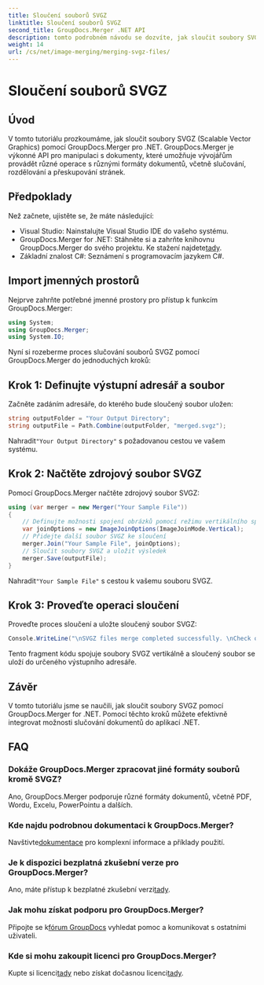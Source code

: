 ```yaml
---
title: Sloučení souborů SVGZ
linktitle: Sloučení souborů SVGZ
second_title: GroupDocs.Merger .NET API
description: tomto podrobném návodu se dozvíte, jak sloučit soubory SVGZ pomocí GroupDocs.Merger for .NET. Vylepšete své dovednosti v manipulaci s dokumenty.
weight: 14
url: /cs/net/image-merging/merging-svgz-files/
---
```


# Sloučení souborů SVGZ

## Úvod
V tomto tutoriálu prozkoumáme, jak sloučit soubory SVGZ (Scalable Vector Graphics) pomocí GroupDocs.Merger pro .NET. GroupDocs.Merger je výkonné API pro manipulaci s dokumenty, které umožňuje vývojářům provádět různé operace s různými formáty dokumentů, včetně slučování, rozdělování a přeskupování stránek.
## Předpoklady
Než začnete, ujistěte se, že máte následující:
- Visual Studio: Nainstalujte Visual Studio IDE do vašeho systému.
-  GroupDocs.Merger for .NET: Stáhněte si a zahrňte knihovnu GroupDocs.Merger do svého projektu. Ke stažení najdete[tady](https://releases.groupdocs.com/merger/net/).
- Základní znalost C#: Seznámení s programovacím jazykem C#.

## Import jmenných prostorů
Nejprve zahrňte potřebné jmenné prostory pro přístup k funkcím GroupDocs.Merger:
```csharp
using System; 
using GroupDocs.Merger;
using System.IO;
```

Nyní si rozeberme proces slučování souborů SVGZ pomocí GroupDocs.Merger do jednoduchých kroků:
## Krok 1: Definujte výstupní adresář a soubor
Začněte zadáním adresáře, do kterého bude sloučený soubor uložen:
```csharp
string outputFolder = "Your Output Directory";
string outputFile = Path.Combine(outputFolder, "merged.svgz");
```
 Nahradit`"Your Output Directory"` s požadovanou cestou ve vašem systému.
## Krok 2: Načtěte zdrojový soubor SVGZ
Pomocí GroupDocs.Merger načtěte zdrojový soubor SVGZ:
```csharp
using (var merger = new Merger("Your Sample File"))
{
    // Definujte možnosti spojení obrázků pomocí režimu vertikálního spojení
    var joinOptions = new ImageJoinOptions(ImageJoinMode.Vertical);
    // Přidejte další soubor SVGZ ke sloučení
    merger.Join("Your Sample File", joinOptions);
    // Sloučit soubory SVGZ a uložit výsledek
    merger.Save(outputFile);
}
```
 Nahradit`"Your Sample File"` s cestou k vašemu souboru SVGZ.
## Krok 3: Proveďte operaci sloučení
Proveďte proces sloučení a uložte sloučený soubor SVGZ:
```csharp
Console.WriteLine("\nSVGZ files merge completed successfully. \nCheck output in {0}", outputFolder);
```
Tento fragment kódu spojuje soubory SVGZ vertikálně a sloučený soubor se uloží do určeného výstupního adresáře.

## Závěr
V tomto tutoriálu jsme se naučili, jak sloučit soubory SVGZ pomocí GroupDocs.Merger for .NET. Pomocí těchto kroků můžete efektivně integrovat možnosti slučování dokumentů do aplikací .NET.

## FAQ
### Dokáže GroupDocs.Merger zpracovat jiné formáty souborů kromě SVGZ?
Ano, GroupDocs.Merger podporuje různé formáty dokumentů, včetně PDF, Wordu, Excelu, PowerPointu a dalších.
### Kde najdu podrobnou dokumentaci k GroupDocs.Merger?
 Navštivte[dokumentace](https://tutorials.groupdocs.com/merger/net/) pro komplexní informace a příklady použití.
### Je k dispozici bezplatná zkušební verze pro GroupDocs.Merger?
 Ano, máte přístup k bezplatné zkušební verzi[tady](https://releases.groupdocs.com/).
### Jak mohu získat podporu pro GroupDocs.Merger?
 Připojte se k[fórum GroupDocs](https://forum.groupdocs.com/c/merger/32) vyhledat pomoc a komunikovat s ostatními uživateli.
### Kde si mohu zakoupit licenci pro GroupDocs.Merger?
 Kupte si licenci[tady](https://purchase.groupdocs.com/buy) nebo získat dočasnou licenci[tady](https://purchase.groupdocs.com/temporary-license/).
